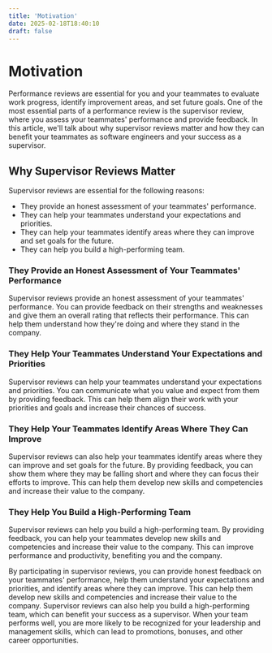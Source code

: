 ```yaml
---
title: 'Motivation'
date: 2025-02-18T18:40:10
draft: false
---
```


# Motivation

Performance reviews are essential for you and your teammates to evaluate work progress, identify improvement areas, and set future goals. One of the most essential parts of a performance review is the supervisor review, where you assess your teammates' performance and provide feedback. In this article, we'll talk about why supervisor reviews matter and how they can benefit your teammates as software engineers and your success as a supervisor.

## **Why Supervisor Reviews Matter**

Supervisor reviews are essential for the following reasons:

- They provide an honest assessment of your teammates' performance.
- They can help your teammates understand your expectations and priorities.
- They can help your teammates identify areas where they can improve and set goals for the future.
- They can help you build a high-performing team.

### **They Provide an Honest Assessment of Your Teammates' Performance**

Supervisor reviews provide an honest assessment of your teammates' performance. You can provide feedback on their strengths and weaknesses and give them an overall rating that reflects their performance. This can help them understand how they're doing and where they stand in the company.

### **They Help Your Teammates Understand Your Expectations and Priorities**

Supervisor reviews can help your teammates understand your expectations and priorities. You can communicate what you value and expect from them by providing feedback. This can help them align their work with your priorities and goals and increase their chances of success.

### **They Help Your Teammates Identify Areas Where They Can Improve**

Supervisor reviews can also help your teammates identify areas where they can improve and set goals for the future. By providing feedback, you can show them where they may be falling short and where they can focus their efforts to improve. This can help them develop new skills and competencies and increase their value to the company.

### **They Help You Build a High-Performing Team**

Supervisor reviews can help you build a high-performing team. By providing feedback, you can help your teammates develop new skills and competencies and increase their value to the company. This can improve performance and productivity, benefiting you and the company.

By participating in supervisor reviews, you can provide honest feedback on your teammates' performance, help them understand your expectations and priorities, and identify areas where they can improve. This can help them develop new skills and competencies and increase their value to the company. Supervisor reviews can also help you build a high-performing team, which can benefit your success as a supervisor. When your team performs well, you are more likely to be recognized for your leadership and management skills, which can lead to promotions, bonuses, and other career opportunities.
